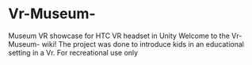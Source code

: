 # Vr-Museum-
Museum VR showcase for HTC VR headset in Unity 
Welcome to the Vr-Museum- wiki! The project was done to introduce kids in an educational setting in a Vr. 
For recreational use only

